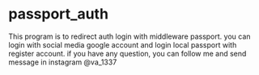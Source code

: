 # passport_auth
This program is to redirect auth login with middleware passport. you can login with social media google account and login local passport with register account. if you have any question, you can follow me and send message in instagram @va_1337
